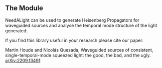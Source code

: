 ## The Module
NeedALight can be used to generate Heisenberg Propagators for waveguided sources and analyse the temporal mode structure of the light generated.

If you find this library useful in your research please cite our paper: 

Martin Houde and Nicolás Quesada, Waveguided sources of consistent, single-temporal-mode squeezed light: the good, the bad, and the ugly. [arXiv:2209.13491](https://arxiv.org/abs/2209.13491)

